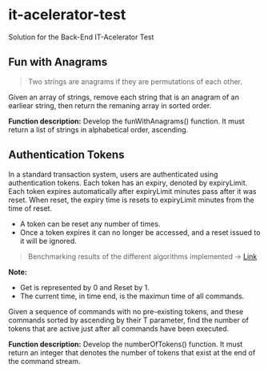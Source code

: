 # it-acelerator-test

Solution for the Back-End IT-Acelerator Test


## Fun with Anagrams

>Two strings are anagrams if they are permutations of each other.

Given an array of strings, remove each string that is an anagram of an earliear string, then return the remaning array in sorted order.

 **Function description:**
Develop the funWithAnagrams() function. It must return a list of strings in alphabetical order, ascending.

## Authentication Tokens

In a standard transaction system, users are authenticated using authentication tokens. Each token has an expiry, denoted by expiryLimit. Each token expires automatically after expiryLimit minutes pass after it was reset. When reset, the expiry time is resets to expiryLimit minutes from the time of reset.
- A token can be reset any number of times.
- Once a token expires it can no longer be accessed, and a reset issued to it will be ignored.

> Benchmarking results of the different algorithms implemented -> [Link](https://docs.google.com/spreadsheets/d/188v-5ZI-q7DxTML3ozlEDL9dRH8XwsQeCA1-SJ3pnIY/edit?usp=sharing)

**Note:**
- Get is represented by 0 and Reset by 1.
- The current time, in time end, is the maximun time of all commands.

Given a sequence of commands with no pre-existing tokens, and these 
commands sorted by ascending by their T parameter, find the number of tokens that are active just after all commands have been executed.

**Function description:**
Develop the numberOfTokens() function. It must return an integer that denotes the number of tokens that exist at the end of the command stream.